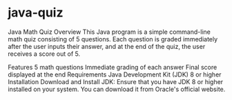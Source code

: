 # java-quiz


Java Math Quiz
Overview
This Java program is a simple command-line math quiz consisting of 5 questions. Each question is graded immediately after the user inputs their answer, and at the end of the quiz, the user receives a score out of 5.

Features
5 math questions
Immediate grading of each answer
Final score displayed at the end
Requirements
Java Development Kit (JDK) 8 or higher
Installation
Download and Install JDK: Ensure that you have JDK 8 or higher installed on your system. You can download it from Oracle's official website.

